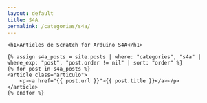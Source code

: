 ```yaml
---
layout: default
title: S4A
permalink: /categorias/s4a/
---
```


<div class="blog-container">

    <h1>Articles de Scratch for Arduino S4A</h1>

    {% assign s4a_posts = site.posts | where: "categories", "s4a" | where_exp: "post", "post.order != nil" | sort: "order" %}
    {% for post in s4a_posts %}
    <article class="articulo">
        <p><a href="{{ post.url }}">{{ post.title }}</a></p>
    </article>
    {% endfor %}
</div>
